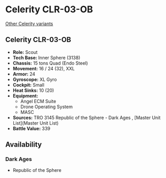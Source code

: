 # Celerity CLR-03-OB 

[Other Celerity variants](../celerity.md) 

## Celerity CLR-03-OB 

- **Role:** Scout 
- **Tech Base:** Inner Sphere (3138) 
- **Chassis:** 15 tons Quad (Endo Steel) 
- **Movement:** 16 / 24 (32), XXL 
- **Armor:** 24 
- **Gyroscope:** XL Gyro 
- **Cockpit:** Small 
- **Heat Sinks:** 10 (20) 
- **Equipment:** 
  - Angel ECM Suite 
  - Drone Operating System 
  - MASC 
- **Sources:** TRO 3145 Republic of the Sphere - Dark Ages , [Master Unit List](Master Unit List) 
- **Battle Value:** 339 

## Availability 

### Dark Ages 

- Republic of the Sphere 

